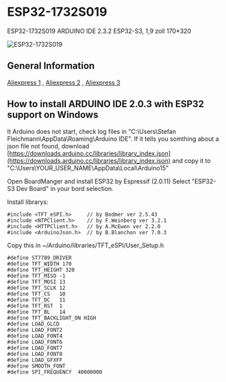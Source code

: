 # ESP32-1732S019
ESP32-1732S019 ARDUINO IDE 2.3.2 ESP32-S3, 1,9 zoll 170*320 

![ESP32-1732S019](https://github.com/OttoMeister/ESP32-1732S019/assets/12480979/2e7e7fbe-8a32-4804-abf7-d8c90f59159e)

## General Information
[Aliexpress 1](https://www.aliexpress.us/item/3256806186900969.html) , 
[Aliexpress 2](https://www.aliexpress.us/item/3256806071867483.html) ,
[Aliexpress 3](https://www.aliexpress.us/item/3256806436770867.html) <br>

## How to install ARDUINO IDE 2.0.3 with ESP32 support on Windows

It Arduino does not start, check log files in "C:\Users\Stefan Fleichmann\AppData\Roaming\Arduino IDE". If it tells you somthing about a json file not found, 
download [https://downloads.arduino.cc/libraries/library_index.json](https://downloads.arduino.cc/libraries/library_index.json) and copy it to 
"C:\Users\YOUR_USER_NAME\AppData\Local\Arduino15"

Open BoardManger and install ESP32 by Espressif (2.0.11)
Select "ESP32-S3 Dev Board" in your bord selection.

Install librarys:
```
#include <TFT_eSPI.h>     // by Bodmer ver 2.5.43
#include <NTPClient.h>    // by F.Weinberg ver 3.2.1
#include <HTTPClient.h>   // by A.McEwen ver 2.2.0
#include <ArduinoJson.h>  // by B.Blanchon ver 7.0.3
```

Copy this in ~/Arduino/libraries/TFT_eSPI/User_Setup.h 
```
#define ST7789_DRIVER  
#define TFT_WIDTH 170
#define TFT_HEIGHT 320
#define TFT_MISO -1 
#define TFT_MOSI 13   
#define TFT_SCLK 12
#define TFT_CS   10 
#define TFT_DC   11 
#define TFT_RST  1 
#define TFT_BL   14
#define TFT_BACKLIGHT_ON HIGH
#define LOAD_GLCD  
#define LOAD_FONT2 
#define LOAD_FONT4 
#define LOAD_FONT6 
#define LOAD_FONT7
#define LOAD_FONT8 
#define LOAD_GFXFF 
#define SMOOTH_FONT
#define SPI_FREQUENCY  40000000
```









